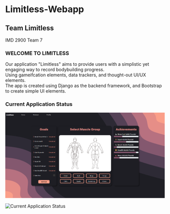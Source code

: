 
# Limitless-Webapp

## Team Limitless

IMD 2900  Team 7

### WELCOME TO LIMITLESS

Our application "Limitless" aims to provide users with a simplistic yet engaging way to record bodybuilding progress.  
Using gameifcation elements, data trackers, and thought-out UI/UX elements.  
The app is created using Django as the backend framework, and Bootstrap to create simple UI elements.  

### Current Application Status
![Curerent Application Status](readmeimg.png)  

![Current Application Status](readmevid.gif)
